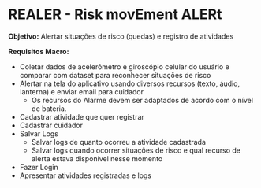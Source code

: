 # REALER - Risk movEment ALERt

<b>Objetivo:</b> Alertar situações de risco (quedas) e registro de atividades

<b>Requisitos Macro:</b>
- Coletar dados de acelerômetro e giroscópio celular do usuário e comparar com dataset para reconhecer situações de risco
- Alertar na tela do aplicativo usando diversos recursos (texto, áudio, lanterna) e enviar email para cuidador
  - Os recursos do Alarme devem ser adaptados de acordo com o nível de bateria.
- Cadastrar atividade que quer registrar
- Cadastrar cuidador
- Salvar Logs
  - Salvar logs de quanto ocorreu a atividade cadastrada
  - Salvar logs quando ocorrer situações de risco e qual recurso de alerta estava disponível nesse momento
- Fazer Login
- Apresentar atividades registradas e logs
